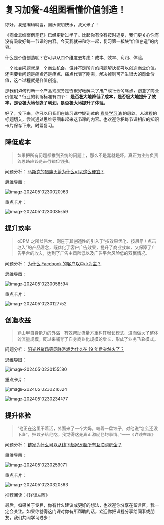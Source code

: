 # 复习加餐-4组图看懂价值创造！

你好，我是编辑晓蕾，国庆假期快乐，我又来了！

《商业思维案例笔记》已经更新过半了。比起你有没有按时追更，我们更关心你有没有吸收好每一节课的内容。今天我就来和你一起，复习第一板块“价值创造”的内容。

什么是价值创造呢？它可以从四个维度去考虑：成本、效率、利润、体验。

一个社会问题就是一个商业机会，但并不是所有的问题解决都可以创造商业价值，还需要看问题是痛点还是痒点，痛点代表了刚需，解决掉则可产生很大的商业价值，这个过程就是价值创造。

那我们如何判断一个产品或服务是否很好地解决了用户或社会的痛点，创造了商业价值呢？行业的判断标准有四个： **是否极大地降低了成本，是否极大地提升了效率，是否极大地创造了利润，是否极大地提升了体验。**

好了，接下来，你可以用我们在练习课中提到过的 [费曼学习法](https://time.geekbang.org/column/article/576925) 的思路，从课程的标题切入，尝试通过思维导图串起来这节课的内容。也欢迎你把每节课相应的知识卡片保存下来，时常复习。

## 降低成本

> 如果把所有问题都推到系统的问题上，那么不是蠢就是坏。真正为业务负责的思路应该是进行错位切换。

问题分析： [马斯克的猎鹰火箭为什么可以这么便宜？](https://time.geekbang.org/column/article/541156)

思维导图：

![image-20240510230020063](./assets/image-20240510230020063.png)

重点卡片：

![image-20240510230035659](./assets/image-20240510230035659.png)

## 提升效率

> oCPM 之所以伟大，则在于其创造性的引入了“按效果优化、按展示 / 点击收入”的产品理念，既优化了客户广告效果，提升了商业效率，又保障了广告平台的收入，达到了广告主风险低以及广告平台风险低的双赢情况。

问题分析： [为什么 Facebook 的客户以中小为主？](https://time.geekbang.org/column/article/541362)

思维导图：

![image-20240510230058594](./assets/image-20240510230058594.png)

重点卡片：

![image-20240510230127752](./assets/image-20240510230127752.png)

## 创造收益

> 穿山甲自身能力的外溢，有效帮助流量方重构其增长模式，进而做大了整体的流量规模，反过来哺育了自身商业化规模的增长，形成了业务飞轮模式。

问题分析： [阳光养猪场等网赚游戏为什么在 19 年后突然火了？](https://time.geekbang.org/column/article/542727)

思维导图：

![image-20240510230155580](./assets/image-20240510230155580.png)

重点卡片：

![image-20240510230216324](./assets/image-20240510230216324.png)

![image-20240510230234477](./assets/image-20240510230234477.png)

## 提升体验

> “他正在这里干着活，外面来了一个大妈，端着一盘饺子，对他说“怎么还没下班”，把饺子给他吃。我觉得这是真正激励他的事情。”——《详谈左晖》

问题分析： [链家为什么可以从线下起家反超所有互联网房企？](https://time.geekbang.org/column/article/544430)

思维导图：

![image-20240510230259071](./assets/image-20240510230259071.png)

重点卡片：

![image-20240510230320863](./assets/image-20240510230320863.png)

推荐阅读：《详谈左晖》

最后，如果关于专栏，你有什么建议或更好的想法，也欢迎你分享在留言区，我一定会关注。如果你觉得这门课对你有所帮助的话，欢迎你把课程分享给同事或朋友，我们共同学习进步！
